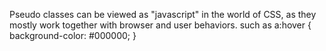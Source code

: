    Pseudo classes can be viewed as "javascript" in the world of CSS, as they mostly work together with browser and user behaviors.
   such as a:hover { background-color: #000000; }
